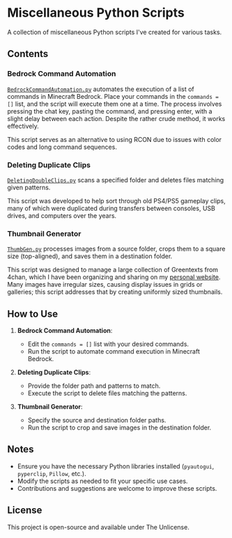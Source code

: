 # Miscellaneous Python Scripts
A collection of miscellaneous Python scripts I've created for various tasks.

## Contents

### Bedrock Command Automation
[`BedrockCommandAutomation.py`](BedrockCommandAutomation.py) automates the execution of a list of commands in Minecraft Bedrock. Place your commands in the `commands = []` list, and the script will execute them one at a time. The process involves pressing the chat key, pasting the command, and pressing enter, with a slight delay between each action. Despite the rather crude method, it works effectively.

This script serves as an alternative to using RCON due to issues with color codes and long command sequences.

### Deleting Duplicate Clips
[`DeletingDoubleClips.py`](DeletingDoubleClips.py) scans a specified folder and deletes files matching given patterns. 

This script was developed to help sort through old PS4/PS5 gameplay clips, many of which were duplicated during transfers between consoles, USB drives, and computers over the years.

### Thumbnail Generator
[`ThumbGen.py`](ThumbGen.py) processes images from a source folder, crops them to a square size (top-aligned), and saves them in a destination folder. 

This script was designed to manage a large collection of Greentexts from 4chan, which I have been organizing and sharing on my [personal website](https://kadthehunter.github.io/greentexts/). Many images have irregular sizes, causing display issues in grids or galleries; this script addresses that by creating uniformly sized thumbnails.

## How to Use
1. **Bedrock Command Automation**:
    - Edit the `commands = []` list with your desired commands.
    - Run the script to automate command execution in Minecraft Bedrock.

2. **Deleting Duplicate Clips**:
    - Provide the folder path and patterns to match.
    - Execute the script to delete files matching the patterns.

3. **Thumbnail Generator**:
    - Specify the source and destination folder paths.
    - Run the script to crop and save images in the destination folder.

## Notes
- Ensure you have the necessary Python libraries installed (`pyautogui`, `pyperclip`, `Pillow`, etc.).
- Modify the scripts as needed to fit your specific use cases.
- Contributions and suggestions are welcome to improve these scripts.

## License
This project is open-source and available under The Unlicense.